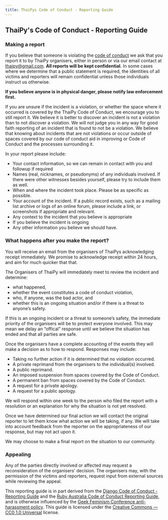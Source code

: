 ```yaml
---
title: ThaiPys Code of Conduct - Reporting Guide
---
```



## ThaiPy's Code of Conduct - Reporting Guide
### Making a report
If you believe that someone is violating the [code of conduct](/coc) we ask that you report it to by ThaiPy organisers, either in person or via our email contact at [thaipy@gmail.com](mailto:thai@gmail.com). **All reports will be kept confidential.** In some cases where we determine that a public statement is required, the identities of all victims and reporters will remain confidential unless those individuals instruct us otherwise.

**If you believe anyone is in physical danger, please notify law enforcement first.**

If you are unsure if the incident is a violation, or whether the space where it occurred is covered by the ThaiPy Code of Conduct, we encourage you to still report it. We believe it is better to discover an incident is not a violation than to not discover a violation. We will not judge you in any way for good faith reporting of an incident that is found to not be a violation. We believe that knowing about incidents that are not violations or occur outside of spaces covered by our code of conduct aid in improving or Code of Conduct and the processes surrounding it.

In your report please include:
* Your contact information, so we can remain in contact with you and followup if required
* Names (real, nicknames, or pseudonyms) of any individuals involved. If there were other witnesses besides yourself, please try to include them as well.
* When and where the incident took place. Please be as specific as possible.
* Your account of the incident. If a public record exists, such as a mailing list archive or logs of an online forum, please include a link, or screenshots if appropriate and relevant.
* Any context to the incident that you believe is appropriate
* If you believe the incident is ongoing
* Any other information you believe we should have.

### What happens after you make the report?
You will receive an email from the organisers of ThaiPys acknowledging receipt immediately. We promise to acknowledge receipt within 24 hours, and aim for much quicker that that.

The Organisers of ThaiPy will immediately meet to review the incident and determine:

* what happened,
* whether the event constitutes a code of conduct violation,
* who, if anyone, was the bad actor, and
* whether this is an ongoing situation and/or if there is a threat to anyone’s safety.

If this is an ongoing incident or a threat to someone’s safety, the immediate	 priority of the organisers will be to protect everyone involved. This may mean we delay an “offical” response until we believe the situation has ended and that all parties are safe.

Once the organisers have a complete accounting of the events they will make a decision as to how to respond. Responses may include:

* Taking no further action if it is determined that no violation occurred.
* A private reprimand from the organisers to the individual(s) involved.
* A public reprimand.
* An imposed suspension from spaces covered by the Code of Conduct.
* A permanent ban from spaces covered by the Code of Conduct.
* A request for a private apology.
* A request for a public apology.

We will respond within one week to the person who filed the report with a resolution or an explanation for why the situation is not yet resolved.

Once we have determined our final action we will contact the original reporter to let them know what action we will be taking, if any. We will take into account feedback from the reporter on the appropriateness of our response, but may not act upon it.

We may choose to make a final report on the situation to our community.

### Appealing
Any of the parties directly involved or affected may request a reconsideration of the organisers’ decision. The organisers may, with the permission of the victims and reporters, request input from external sources while reviewing the appeal.

This reporting guide is in part derived from the [Django Code of Conduct - Reporting Guide](https://www.djangoproject.com/conduct/reporting/) and the [Ruby Australia Code of Conduct Reporting Guide](https://ruby.org.au/code-of-conduct-reporting), and is otherwise influenced by the [Geek Feminism Conference anti-harassment policy](http://geekfeminism.wikia.com/wiki/Conference_anti-harassment/Policy). This guide is licensed under the [Creative Commons — CC0 1.0 Universal](http://creativecommons.org/publicdomain/zero/1.0/) license.

